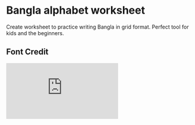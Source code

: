# Bangla alphabet worksheet

Create worksheet to practice writing Bangla in grid format. Perfect tool for kids and the beginners.

## Font Credit

![lipighor](https://lipighor.com/ShamimCholontika.html)


